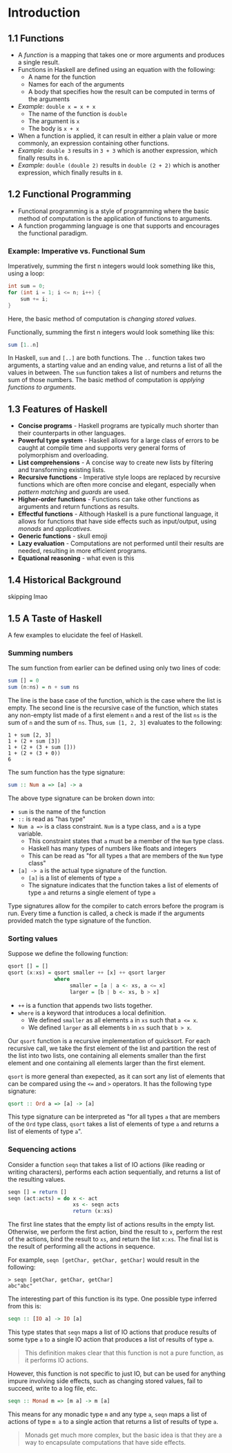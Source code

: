 # Introduction

## 1.1 Functions
- A *function* is a mapping that takes one or more arguments and produces a single result.
- Functions in Haskell are defined using an equation with the following:
    - A name for the function
    - Names for each of the arguments
    - A body that specifies how the result can be computed in terms of the arguments
- *Example:* `double x = x + x`
    - The name of the function is `double`
    - The argument is `x`
    - The body is `x + x`
- When a function is applied, it can result in either a plain value or more commonly, an expression containing other functions.
- *Example:* `double 3` results in `3 + 3` which is another expression, which finally results in `6`.
- *Example:* `double (double 2)` results in `double (2 + 2)` which is another expression, which finally results in `8`.

## 1.2 Functional Programming
- Functional programming is a style of programming where the basic method of computation is the application of functions to arguments.
- A function progamming language is one that supports and encourages the functional paradigm.

### Example: Imperative vs. Functional Sum
Imperatively, summing the first n integers would look something like this, using a loop:
```java
int sum = 0;
for (int i = 1; i <= n; i++) {
    sum += i;
}
```
Here, the basic method of computation is *changing stored values*.

Functionally, summing the first n integers would look something like this:
```haskell
sum [1..n]
```
In Haskell, `sum` and `[..]` are both functions. 
The `..` function takes two arguments, a starting value and an ending value, and returns a list of all the values in between.
The `sum` function takes a list of numbers and returns the sum of those numbers.
The basic method of computation is *applying functions to arguments*.

## 1.3 Features of Haskell
- **Concise programs** - Haskell programs are typically much shorter than their counterparts in other languages.
- **Powerful type system** - Haskell allows for a large class of errors to be caught at compile time and supports very general forms of polymorphism and overloading.
- **List comprehensions** - A concise way to create new lists by filtering and transforming existing lists.
- **Recursive functions** - Imperative style loops are replaced by recursive functions which are often more concise and elegant, especially when *pattern matching* and *guards* are used.
- **Higher-order functions** - Functions can take other functions as arguments and return functions as results.
- **Effectful functions** - Although Haskell is a pure functional language, it allows for functions that have side effects such as input/output, using *monads* and *applicatives*.
- **Generic functions** - skull emoji
- **Lazy evaluation** - Computations are not performed until their results are needed, resulting in more efficient programs.
- **Equational reasoning** - what even is this

## 1.4 Historical Background
skipping lmao

## 1.5 A Taste of Haskell
A few examples to elucidate the feel of Haskell.

### Summing numbers
The sum function from earlier can be defined using only two lines of code:
```haskell
sum [] = 0
sum (n:ns) = n + sum ns
```
The line is the base case of the function, which is the case where the list is empty.
The second line is the recursive case of the function, which states any non-empty list made of a first element `n` and a rest of the list `ns` is the sum of `n` and the sum of `ns`.
Thus, `sum [1, 2, 3]` evaluates to the following:
```
1 + sum [2, 3]
1 + (2 + sum [3])
1 + (2 + (3 + sum []))
1 + (2 + (3 + 0))
6
```
The sum function has the type signature:
```haskell
sum :: Num a => [a] -> a
```
The above type signature can be broken down into:
- `sum` is the name of the function
- `::` is read as "has type"
- `Num a =>` is a class constraint. `Num` is a type class, and `a` is a type variable. 
    - This constraint states that `a` must be a member of the `Num` type class. 
    - Haskell has many types of numbers like floats and integers
    - This can be read as "for all types `a` that are members of the `Num` type class"
- `[a] -> a` is the actual type signature of the function. 
    - `[a]` is a list of elements of type `a`
    - The signature indicates that the function takes a list of elements of type `a` and returns a single element of type `a`

Type signatures allow for the compiler to catch errors before the program is run.
Every time a function is called, a check is made if the arguments provided match the type signature of the function.

### Sorting values
Suppose we define the following function:
```haskell
qsort [] = []
qsort (x:xs) = qsort smaller ++ [x] ++ qsort larger
               where
                    smaller = [a | a <- xs, a <= x]
                    larger = [b | b <- xs, b > x]
```
- `++` is a function that appends two lists together.
- `where` is a keyword that introduces a local definition.
    - We defined `smaller` as all elements `a` in `xs` such that `a <= x`.
    - We defined `larger` as all elements `b` in `xs` such that `b > x`.

Our `qsort` function is a recursive implementation of quicksort.
For each recursive call, we take the first element of the list and partition the rest of the list into two lists, one containing all elements smaller than the first element and one containing all elements larger than the first element.


`qsort` is more general than exepected, as it can sort any list of elements that can be compared using the `<=` and `>` operators.
It has the following type signature:
```haskell
qsort :: Ord a => [a] -> [a]
```
This type signature can be interpreted as "for all types `a` that are members of the `Ord` type class, `qsort` takes a list of elements of type `a` and returns a list of elements of type `a`".

### Sequencing actions
Consider a function `seqn` that takes a list of IO actions (like reading or writing characters), performs each action sequentially, and returns a list of the resulting values.
```haskell
seqn [] = return []
seqn (act:acts) = do x <- act
                     xs <- seqn acts
                     return (x:xs)
```
The first line states that the empty list of actions results in the empty list.
Otherwise, we perform the first action, bind the result to `x`, perform the rest of the actions, bind the result to `xs`, and return the list `x:xs`. The final list is the result of performing all the actions in sequence.

For example, `seqn [getChar, getChar, getChar]` would result in the following:
```
> seqn [getChar, getChar, getChar]
abc"abc"
```

The interesting part of this function is its type. One possible type inferred from this is:
```haskell
seqn :: [IO a] -> IO [a]
```
This type states that `seqn` maps a list of IO actions that produce results of some type `a` to a single IO action that produces a list of results of type `a`.
> This definition makes clear that this function is not a pure function, as it performs IO actions.

However, this function is not specific to just IO, but can be used for anything impure involving side effects, such as changing stored values, fail to succeed, write to a log file, etc.
```haskell
seqn :: Monad m => [m a] -> m [a]
```
This means for any monadic type `m` and any type `a`, `seqn` maps a list of actions of type `m a` to a single action that returns a list of results of type `a`.
> Monads get much more complex, but the basic idea is that they are a way to encapsulate computations that have side effects.
